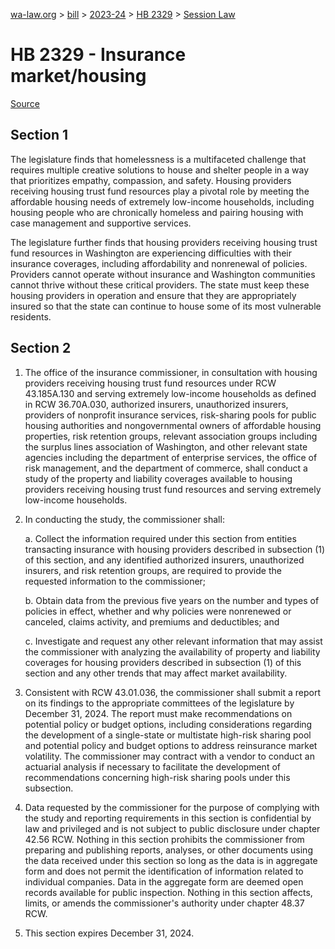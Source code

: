 [wa-law.org](/) > [bill](/bill/) > [2023-24](/bill/2023-24/) > [HB 2329](/bill/2023-24/hb/2329/) > [Session Law](/bill/2023-24/hb/2329/S.SL/)

# HB 2329 - Insurance market/housing

[Source](http://lawfilesext.leg.wa.gov/biennium/2023-24/Pdf/Bills/Session%20Laws/House/2329-S.SL.pdf)

## Section 1
The legislature finds that homelessness is a multifaceted challenge that requires multiple creative solutions to house and shelter people in a way that prioritizes empathy, compassion, and safety. Housing providers receiving housing trust fund resources play a pivotal role by meeting the affordable housing needs of extremely low-income households, including housing people who are chronically homeless and pairing housing with case management and supportive services.

The legislature further finds that housing providers receiving housing trust fund resources in Washington are experiencing difficulties with their insurance coverages, including affordability and nonrenewal of policies. Providers cannot operate without insurance and Washington communities cannot thrive without these critical providers. The state must keep these housing providers in operation and ensure that they are appropriately insured so that the state can continue to house some of its most vulnerable residents.

## Section 2
1. The office of the insurance commissioner, in consultation with housing providers receiving housing trust fund resources under RCW 43.185A.130 and serving extremely low-income households as defined in RCW 36.70A.030, authorized insurers, unauthorized insurers, providers of nonprofit insurance services, risk-sharing pools for public housing authorities and nongovernmental owners of affordable housing properties, risk retention groups, relevant association groups including the surplus lines association of Washington, and other relevant state agencies including the department of enterprise services, the office of risk management, and the department of commerce, shall conduct a study of the property and liability coverages available to housing providers receiving housing trust fund resources and serving extremely low-income households.

2. In conducting the study, the commissioner shall:

    a. Collect the information required under this section from entities transacting insurance with housing providers described in subsection (1) of this section, and any identified authorized insurers, unauthorized insurers, and risk retention groups, are required to provide the requested information to the commissioner;

    b. Obtain data from the previous five years on the number and types of policies in effect, whether and why policies were nonrenewed or canceled, claims activity, and premiums and deductibles; and

    c. Investigate and request any other relevant information that may assist the commissioner with analyzing the availability of property and liability coverages for housing providers described in subsection (1) of this section and any other trends that may affect market availability.

3. Consistent with RCW 43.01.036, the commissioner shall submit a report on its findings to the appropriate committees of the legislature by December 31, 2024. The report must make recommendations on potential policy or budget options, including considerations regarding the development of a single-state or multistate high-risk sharing pool and potential policy and budget options to address reinsurance market volatility. The commissioner may contract with a vendor to conduct an actuarial analysis if necessary to facilitate the development of recommendations concerning high-risk sharing pools under this subsection.

4. Data requested by the commissioner for the purpose of complying with the study and reporting requirements in this section is confidential by law and privileged and is not subject to public disclosure under chapter 42.56 RCW. Nothing in this section prohibits the commissioner from preparing and publishing reports, analyses, or other documents using the data received under this section so long as the data is in aggregate form and does not permit the identification of information related to individual companies. Data in the aggregate form are deemed open records available for public inspection. Nothing in this section affects, limits, or amends the commissioner's authority under chapter 48.37 RCW.

5. This section expires December 31, 2024.
